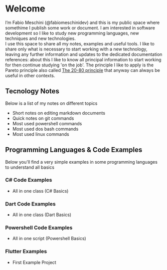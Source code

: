 # Welcome
I’m Fabio Meschini (@fabiomeschinidev) and this is my public space where somethime I publish some work or document. 
I am interested in software development so I like to study new programming languages, new techniques and new technologies.  
  I use this space to share all my notes, examples and useful tools. I like to share only what is necessary to start working with a new technology, leaving any further information and updates to the dedicated documentation references: about this I like to know all principal information to start working for then continue studying 'on the job'. The principle I like to apply is the Pareto principle also called  [The 20-80 principle](https://www.youtube.com/watch?v=lsGwqk_agcQ "The 20-80 principle") that anyway can always be useful in other contexts.

## Tecnology Notes
Below is a list of my notes on different topics 

- Short notes on editing markdown documents
- Quick notes on git commands 
- Most used powershell commands  
- Most used dos bash commands 
- Most used linux commands  

## Programming Languages & Code Examples
Below you'll find a very simple examples in some programming languages to understand all basics

### C# Code Examples
- All in one class (C# Basics)

### Dart Code Examples
- All in one class (Dart Basics)

### Powershell Code Examples
- All in one script (Powershell Basics)

### Flutter Examples
- First Example Project 

<!---
fabiomeschinidev/fabiomeschinidev is a ✨ special ✨ repository because its `README.md` (this file) appears on your GitHub profile.
You can click the Preview link to take a look at your changes.
--->
